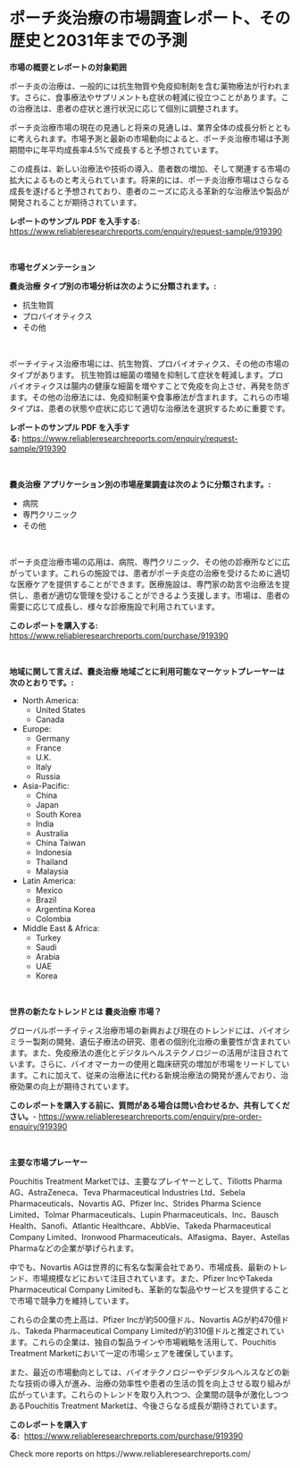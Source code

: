 <p><h1>ポーチ炎治療の市場調査レポート、その歴史と2031年までの予測</h1></p><p><strong>市場の概要とレポートの対象範囲</strong></p>
<p><p>ポーチ炎の治療は、一般的には抗生物質や免疫抑制剤を含む薬物療法が行われます。さらに、食事療法やサプリメントも症状の軽減に役立つことがあります。この治療法は、患者の症状と進行状況に応じて個別に調整されます。</p><p>ポーチ炎治療市場の現在の見通しと将来の見通しは、業界全体の成長分析とともに考えられます。市場予測と最新の市場動向によると、ポーチ炎治療市場は予測期間中に年平均成長率4.5%で成長すると予想されています。</p><p>この成長は、新しい治療法や技術の導入、患者数の増加、そして関連する市場の拡大によるものと考えられています。将来的には、ポーチ炎治療市場はさらなる成長を遂げると予想されており、患者のニーズに応える革新的な治療法や製品が開発されることが期待されています。</p></p>
<p><strong>レポートのサンプル PDF を入手する:</strong> <a href="https://www.reliableresearchreports.com/enquiry/request-sample/919390">https://www.reliableresearchreports.com/enquiry/request-sample/919390</a></p>
<p>&nbsp;</p>
<p><strong>市場セグメンテーション</strong></p>
<p><strong>嚢炎治療 タイプ別の市場分析は次のように分類されます。:</strong></p>
<p><ul><li>抗生物質</li><li>プロバイオティクス</li><li>その他</li></ul></p>
<p>&nbsp;</p>
<p><p>ポーチイティス治療市場には、抗生物質、プロバイオティクス、その他の市場のタイプがあります。 抗生物質は細菌の増殖を抑制して症状を軽減します。プロバイオティクスは腸内の健康な細菌を増やすことで免疫を向上させ、再発を防ぎます。その他の治療法には、免疫抑制薬や食事療法が含まれます。これらの市場タイプは、患者の状態や症状に応じて適切な治療法を選択するために重要です。</p></p>
<p><strong>レポートのサンプル PDF を入手する:</strong>&nbsp;<a href="https://www.reliableresearchreports.com/enquiry/request-sample/919390">https://www.reliableresearchreports.com/enquiry/request-sample/919390</a></p>
<p>&nbsp;</p>
<p><strong> 嚢炎治療 アプリケーション別の市場産業調査は次のように分類されます。:</strong></p>
<p><ul><li>病院</li><li>専門クリニック</li><li>その他</li></ul></p>
<p>&nbsp;</p>
<p><p>ポーチ炎症治療市場の応用は、病院、専門クリニック、その他の診療所などに広がっています。これらの施設では、患者がポーチ炎症の治療を受けるために適切な医療ケアを提供することができます。医療施設は、専門家の助言や治療法を提供し、患者が適切な管理を受けることができるよう支援します。市場は、患者の需要に応じて成長し、様々な診療施設で利用されています。</p></p>
<p><strong>このレポートを購入する:</strong>&nbsp; <a href="https://www.reliableresearchreports.com/purchase/919390">https://www.reliableresearchreports.com/purchase/919390</a></p>
<p>&nbsp;</p>
<p><strong>地域に関して言えば、嚢炎治療 地域ごとに利用可能なマーケットプレーヤーは次のとおりです。:</strong></p>
<p><ul>
    <li>
        North America:
        <ul>
            <li>United States</li>
            <li>Canada</li>
        </ul>
    </li>
    <li>
        Europe:
        <ul>
            <li>Germany</li>
            <li>France</li>
            <li>U.K.</li>
            <li>Italy</li>
            <li>Russia</li>
        </ul>
    </li>
    <li>
        Asia-Pacific:
        <ul>
            <li>China</li>
            <li>Japan</li>
            <li>South Korea</li>
            <li>India</li>
            <li>Australia</li>
            <li>China Taiwan</li>
            <li>Indonesia</li>
            <li>Thailand</li>
            <li>Malaysia</li>
        </ul>
    </li>
    <li>
        Latin America:
        <ul>
            <li>Mexico</li>
            <li>Brazil</li>
            <li>Argentina Korea</li>
            <li>Colombia</li>
        </ul>
    </li>
    <li>
        Middle East & Africa:
        <ul>
            <li>Turkey</li>
            <li>Saudi</li>
            <li>Arabia</li>
            <li>UAE</li>
            <li>Korea</li>
        </ul>
    </li>
    </ul></p>
<p>&nbsp;</p>
<p><strong>世界の新たなトレンドとは 嚢炎治療 市場？</strong></p>
<p><p>グローバルポーチイティス治療市場の新興および現在のトレンドには、バイオシミラー製剤の開発、遺伝子療法の研究、患者の個別化治療の重要性が含まれています。また、免疫療法の進化とデジタルヘルステクノロジーの活用が注目されています。さらに、バイオマーカーの使用と臨床研究の増加が市場をリードしています。これに加えて、従来の治療法に代わる新規治療法の開発が進んでおり、治療効果の向上が期待されています。</p></p>
<p><strong>このレポートを購入する前に、質問がある場合は問い合わせるか、共有してください。</strong>- <a href="https://www.reliableresearchreports.com/enquiry/pre-order-enquiry/919390">https://www.reliableresearchreports.com/enquiry/pre-order-enquiry/919390</a></p>
<p>&nbsp;</p>
<p><strong>主要な市場プレーヤー</strong></p>
<p><p>Pouchitis Treatment Marketでは、主要なプレイヤーとして、Tillotts Pharma AG、AstraZeneca、Teva Pharmaceutical Industries Ltd、Sebela Pharmaceuticals、Novartis AG、Pfizer Inc、Strides Pharma Science Limited、Tolmar Pharmaceuticals、Lupin Pharmaceuticals、Inc、Bausch Health、Sanofi、Atlantic Healthcare、AbbVie、Takeda Pharmaceutical Company Limited、Ironwood Pharmaceuticals、Alfasigma、Bayer、Astellas Pharmaなどの企業が挙げられます。</p><p>中でも、Novartis AGは世界的に有名な製薬会社であり、市場成長、最新のトレンド、市場規模などにおいて注目されています。また、Pfizer IncやTakeda Pharmaceutical Company Limitedも、革新的な製品やサービスを提供することで市場で競争力を維持しています。</p><p>これらの企業の売上高は、Pfizer Incが約500億ドル、Novartis AGが約470億ドル、Takeda Pharmaceutical Company Limitedが約310億ドルと推定されています。これらの企業は、独自の製品ラインや市場戦略を活用して、Pouchitis Treatment Marketにおいて一定の市場シェアを確保しています。</p><p>また、最近の市場動向としては、バイオテクノロジーやデジタルヘルスなどの新たな技術の導入が進み、治療の効率性や患者の生活の質を向上させる取り組みが広がっています。これらのトレンドを取り入れつつ、企業間の競争が激化しつつあるPouchitis Treatment Marketは、今後さらなる成長が期待されています。</p></p>
<p><strong>このレポートを購入する:</strong>&nbsp;&nbsp;<a href="https://www.reliableresearchreports.com/purchase/919390">https://www.reliableresearchreports.com/purchase/919390</a></p>
<p>Check more reports on https://www.reliableresearchreports.com/</p>